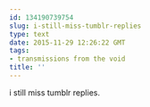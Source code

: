 ```yaml
---
id: 134190739754
slug: i-still-miss-tumblr-replies
type: text
date: 2015-11-29 12:26:22 GMT
tags:
- transmissions from the void
title: ''
---
```

i still miss tumblr replies.
